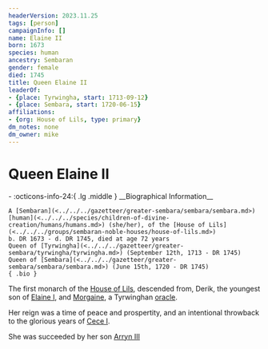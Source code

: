 ```yaml
---
headerVersion: 2023.11.25
tags: [person]
campaignInfo: []
name: Elaine II
born: 1673
species: human
ancestry: Sembaran
gender: female
died: 1745
title: Queen Elaine II
leaderOf:
- {place: Tyrwingha, start: 1713-09-12}
- {place: Sembara, start: 1720-06-15}
affiliations:
- {org: House of Lils, type: primary}
dm_notes: none
dm_owner: mike
---
```

# Queen Elaine II
<div class="grid cards ext-narrow-margin ext-one-column" markdown>
- :octicons-info-24:{ .lg .middle } __Biographical Information__

    A [Sembaran](<../../../gazetteer/greater-sembara/sembara/sembara.md>) [human](<../../../species/children-of-divine-creation/humans/humans.md>) (she/her), of the [House of Lils](<../../../groups/sembaran-noble-houses/house-of-lils.md>)  
    b. DR 1673 - d. DR 1745, died at age 72 years  
    Queen of [Tyrwingha](<../../../gazetteer/greater-sembara/tyrwingha/tyrwingha.md>) (September 12th, 1713 - DR 1745)  
    Queen of [Sembara](<../../../gazetteer/greater-sembara/sembara/sembara.md>) (June 15th, 1720 - DR 1745)  
    { .bio }

</div>


The first monarch of the [House of Lils](<../../../groups/sembaran-noble-houses/house-of-lils.md>), descended from, Derik, the youngest son of [Elaine I](<./elaine-i.md>), and [Morgaine](<./morgaine.md>), a Tyrwinghan [oracle](<../../../groups/oracle-of-the-riven.md>).


Her reign was a time of peace and prospertity, and an intentional throwback to the glorious years of [Cece I](<./cece-i.md>). 

She was succeeded by her son [Arryn III](<./arryn-iii.md>)



